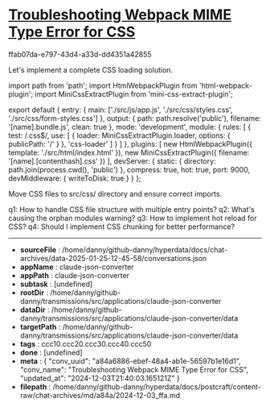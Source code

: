# [Troubleshooting Webpack MIME Type Error for CSS](https://claude.ai/chat/a84a6886-ebef-48a4-ab1e-56597b1e16d1)

ffab07da-e797-43d4-a33d-dd4351a42855

 Let's implement a complete CSS loading solution.

<antArtifact identifier="webpack-config-complete" type="application/vnd.ant.code" language="javascript" title="Complete Webpack Configuration">
import path from 'path';
import HtmlWebpackPlugin from 'html-webpack-plugin';
import MiniCssExtractPlugin from 'mini-css-extract-plugin';

export default {
    entry: {
        main: ['./src/js/app.js', './src/css/styles.css', './src/css/form-styles.css']
    },
    output: {
        path: path.resolve('public'),
        filename: '[name].bundle.js',
        clean: true
    },
    mode: 'development',
    module: {
        rules: [
            {
                test: /\.css$/,
                use: [
                    {
                        loader: MiniCssExtractPlugin.loader,
                        options: {
                            publicPath: '/'
                        }
                    },
                    'css-loader'
                ]
            }
        ]
    },
    plugins: [
        new HtmlWebpackPlugin({
            template: './src/html/index.html'
        }),
        new MiniCssExtractPlugin({
            filename: '[name].[contenthash].css'
        })
    ],
    devServer: {
        static: {
            directory: path.join(process.cwd(), 'public')
        },
        compress: true,
        hot: true,
        port: 9000,
        devMiddleware: {
            writeToDisk: true
        }
    }
};
</antArtifact>

Move CSS files to src/css/ directory and ensure correct imports.

q1: How to handle CSS file structure with multiple entry points?
q2: What's causing the orphan modules warning?
q3: How to implement hot reload for CSS?
q4: Should I implement CSS chunking for better performance?

---

* **sourceFile** : /home/danny/github-danny/hyperdata/docs/chat-archives/data-2025-01-25-12-45-58/conversations.json
* **appName** : claude-json-converter
* **appPath** : claude-json-converter
* **subtask** : [undefined]
* **rootDir** : /home/danny/github-danny/transmissions/src/applications/claude-json-converter
* **dataDir** : /home/danny/github-danny/transmissions/src/applications/claude-json-converter/data
* **targetPath** : /home/danny/github-danny/transmissions/src/applications/claude-json-converter/data
* **tags** : ccc10.ccc20.ccc30.ccc40.ccc50
* **done** : [undefined]
* **meta** : {
  "conv_uuid": "a84a6886-ebef-48a4-ab1e-56597b1e16d1",
  "conv_name": "Troubleshooting Webpack MIME Type Error for CSS",
  "updated_at": "2024-12-03T21:40:03.165121Z"
}
* **filepath** : /home/danny/github-danny/hyperdata/docs/postcraft/content-raw/chat-archives/md/a84a/2024-12-03_ffa.md